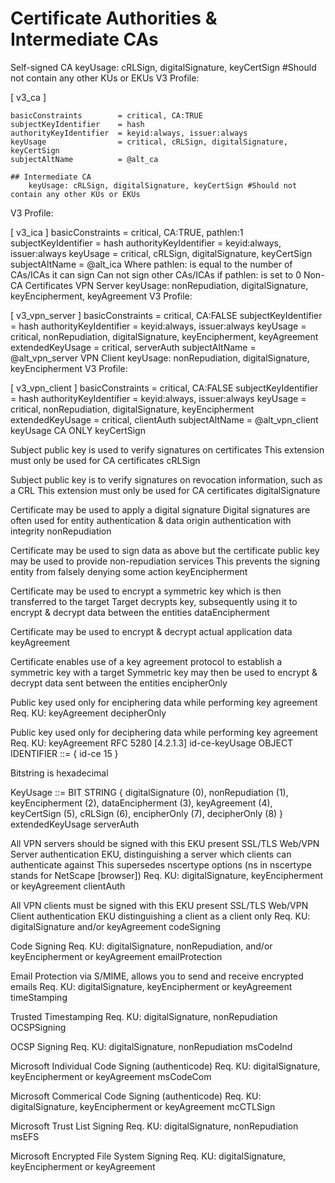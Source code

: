 # Certificate Authorities & Intermediate CAs
Self-signed CA
    keyUsage: cRLSign, digitalSignature, keyCertSign  #Should not contain any other KUs or EKUs
V3 Profile:

[ v3_ca ]
```
basicConstraints        = critical, CA:TRUE
subjectKeyIdentifier    = hash
authorityKeyIdentifier  = keyid:always, issuer:always
keyUsage                = critical, cRLSign, digitalSignature, keyCertSign
subjectAltName          = @alt_ca

## Intermediate CA
    keyUsage: cRLSign, digitalSignature, keyCertSign #Should not contain any other KUs or EKUs
```
V3 Profile:

[ v3_ica ]
basicConstraints        = critical, CA:TRUE, pathlen:1
subjectKeyIdentifier    = hash
authorityKeyIdentifier  = keyid:always, issuer:always
keyUsage                = critical, cRLSign, digitalSignature, keyCertSign
subjectAltName          = @alt_ica
Where pathlen: is equal to the number of CAs/ICAs it can sign
Can not sign other CAs/ICAs if pathlen: is set to 0
Non-CA Certificates
VPN Server
keyUsage: nonRepudiation, digitalSignature, keyEncipherment, keyAgreement
V3 Profile:

[ v3_vpn_server ]
basicConstraints        = critical, CA:FALSE
subjectKeyIdentifier    = hash
authorityKeyIdentifier  = keyid:always, issuer:always
keyUsage                = critical, nonRepudiation, digitalSignature, keyEncipherment, keyAgreement 
extendedKeyUsage        = critical, serverAuth
subjectAltName          = @alt_vpn_server
VPN Client
keyUsage: nonRepudiation, digitalSignature, keyEncipherment
V3 Profile:

[ v3_vpn_client ]
basicConstraints        = critical, CA:FALSE
subjectKeyIdentifier    = hash
authorityKeyIdentifier  = keyid:always, issuer:always
keyUsage                = critical, nonRepudiation, digitalSignature, keyEncipherment
extendedKeyUsage        = critical, clientAuth
subjectAltName          = @alt_vpn_client
keyUsage
CA ONLY
keyCertSign

Subject public key is used to verify signatures on certificates
This extension must only be used for CA certificates
cRLSign

Subject public key is to verify signatures on revocation information, such as a CRL
This extension must only be used for CA certificates
digitalSignature

Certificate may be used to apply a digital signature
Digital signatures are often used for entity authentication & data origin authentication with integrity
nonRepudiation

Certificate may be used to sign data as above but the certificate public key may be used to provide non-repudiation services
This prevents the signing entity from falsely denying some action
keyEncipherment

Certificate may be used to encrypt a symmetric key which is then transferred to the target
Target decrypts key, subsequently using it to encrypt & decrypt data between the entities
dataEncipherment

Certificate may be used to encrypt & decrypt actual application data
keyAgreement

Certificate enables use of a key agreement protocol to establish a symmetric key with a target
Symmetric key may then be used to encrypt & decrypt data sent between the entities
encipherOnly

Public key used only for enciphering data while performing key agreement
Req. KU: keyAgreement
decipherOnly

Public key used only for deciphering data while performing key agreement
Req. KU: keyAgreement
RFC 5280 [4.2.1.3]
id-ce-keyUsage OBJECT IDENTIFIER ::=  { id-ce 15 }

Bitstring is hexadecimal

KeyUsage ::= BIT STRING {
    digitalSignature    (0),
    nonRepudiation      (1),
    keyEncipherment     (2),
    dataEncipherment    (3),
    keyAgreement        (4),
    keyCertSign         (5),
    cRLSign             (6),
    encipherOnly        (7),
    decipherOnly        (8)
}
extendedKeyUsage
serverAuth

All VPN servers should be signed with this EKU present
SSL/TLS Web/VPN Server authentication EKU, distinguishing a server which clients can authenticate against
This supersedes nscertype options (ns in nscertype stands for NetScape [browser])
Req. KU: digitalSignature, keyEncipherment or keyAgreement
clientAuth

All VPN clients must be signed with this EKU present
SSL/TLS Web/VPN Client authentication EKU distinguishing a client as a client only
Req. KU: digitalSignature and/or keyAgreement
codeSigning

Code Signing
Req. KU: digitalSignature, nonRepudiation, and/or keyEncipherment or keyAgreement
emailProtection

Email Protection via S/MIME, allows you to send and receive encrypted emails
Req. KU: digitalSignature, keyEncipherment or keyAgreement
timeStamping

Trusted Timestamping
Req. KU: digitalSignature, nonRepudiation
OCSPSigning

OCSP Signing
Req. KU: digitalSignature, nonRepudiation
msCodeInd

Microsoft Individual Code Signing (authenticode)
Req. KU: digitalSignature, keyEncipherment or keyAgreement
msCodeCom

Microsoft Commerical Code Signing (authenticode)
Req. KU: digitalSignature, keyEncipherment or keyAgreement
mcCTLSign

Microsoft Trust List Signing
Req. KU: digitalSignature, nonRepudiation
msEFS

Microsoft Encrypted File System Signing
Req. KU: digitalSignature, keyEncipherment or keyAgreement
